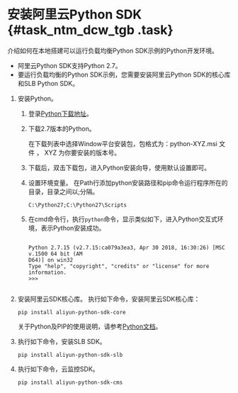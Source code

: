 # 安装阿里云Python SDK {#task_ntm_dcw_tgb .task}

介绍如何在本地搭建可以运行负载均衡Python SDK示例的Python开发环境。

-   阿里云Python SDK支持Python 2.7。
-   要运行负载均衡的Python SDK示例，您需要安装阿里云Python SDK的核心库和SLB Python SDK。

1.  安装Python。 
    1.  登录[Python下载地址](https://www.python.org/downloads/)。 
    2.  下载2.7版本的Python。 

        在下载列表中选择Window平台安装包，包格式为：python-XYZ.msi 文件 ， XYZ 为你要安装的版本号。

    3.  下载后，双击下载包，进入Python安装向导，使用默认设置即可。 
    4.  设置环境变量。 在Path行添加python安装路径和pip命令运行程序所在的目录，目录之间以;分隔。

        ```
        C:\Python27;C:\Python27\Scripts
        ```

    5.  在cmd命令行，执行`python`命令，显示类似如下，进入Python交互式环境，表示Python安装成功。 

        ```
        
        Python 2.7.15 (v2.7.15:ca079a3ea3, Apr 30 2018, 16:30:26) [MSC v.1500 64 bit (AM
        D64)] on win32
        Type "help", "copyright", "credits" or "license" for more information.
        >>>
        
        
        ```

2.  安装阿里云SDK核心库。 执行如下命令，安装阿里云SDK核心库：

    ```
    pip install aliyun-python-sdk-core
    ```

    关于Python及PIP的使用说明，请参考[Python文档](https://docs.python.org/3/)。

3.  执行如下命令，安装SLB SDK。 

    ```
    pip install aliyun-python-sdk-slb
    ```

4.  执行如下命令，云监控SDK。 

    ```
    pip install aliyun-python-sdk-cms
    ```


